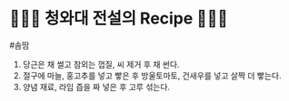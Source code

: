 # 👨🏻‍🍳 청와대 전설의 Recipe 👩🏻‍🍳
#솜땀
1. 당근은 채 썰고 참외는 껍질, 씨 제거 후 채 썬다.
2. 절구에 마늘, 홍고추를 넣고 빻은 후 방울토마토, 건새우를 넣고 살짝 더 빻는다.
3. 양념 재료, 라임 즙을 짜 넣은 후 고루 섞는다.